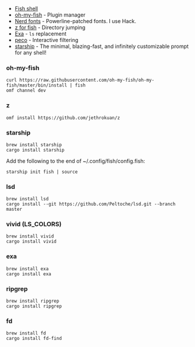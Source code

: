 - [Fish shell](https://fishshell.com/)
- [oh-my-fish](https://github.com/oh-my-fish/oh-my-fish) - Plugin manager
- [Nerd fonts](https://github.com/ryanoasis/nerd-fonts) - Powerline-patched fonts. I use Hack.
- [z for fish](https://github.com/jethrokuan/z) - Directory jumping
- [Exa](https://the.exa.website/) - `ls` replacement
- [peco](https://github.com/peco/peco) - Interactive filtering
- [starship](https://github.com/starship/starship) - The minimal, blazing-fast, and infinitely customizable prompt for any shell!

### oh-my-fish

```fish
curl https://raw.githubusercontent.com/oh-my-fish/oh-my-fish/master/bin/install | fish
omf channel dev
```

### z

```fish
omf install https://github.com/jethrokuan/z
```

### starship

```fish
brew install starship
cargo install starship
```

Add the following to the end of ~/.config/fish/config.fish:

```fish
starship init fish | source
```

### lsd

```fish
brew install lsd
cargo install --git https://github.com/Peltoche/lsd.git --branch master

```

### vivid (LS_COLORS)

```fish
brew install vivid
cargo install vivid

```

### exa

```fish
brew install exa
cargo install exa

```

### ripgrep

```fish
brew install ripgrep
cargo install ripgrep

```

### fd

```fish
brew install fd
cargo install fd-find

```

